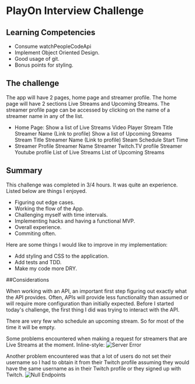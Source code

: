 # PlayOn Interview Challenge

## Learning Competencies
- Consume watchPeopleCodeApi
- Implement Object Oriented Design.
- Good usage of git.
- Bonus points for styling.

## The challenge

The app will have 2 pages, home page and streamer profile. The home page will have 2 sections Live Streams and Upcoming Streams. The streamer profile page can be accessed by clicking on the name of a streamer name in any of the list.

* Home Page:
Show a list of Live Streams
Video Player
Stream Title
Streamer Name (Link to profile)
Show a list of Upcoming Streams
Stream Title
Streamer Name (Link to profile)
Steam Schedule Start Time
* Streamer Profile
Streamer Name
Streamer Twitch.TV profile
Streamer Youtube profile
List of Live Streams
List of Upcoming Streams

## Summary

This challenge was completed in 3/4 hours. It was quite an experience. Listed below are things I enjoyed.
- Figuring out edge cases.
- Working the flow of the App.
- Challenging myself with time intervals.
- Implementing hacks and having a functional MVP.
- Overall experience.
- Commiting often.

Here are some things I would like to improve in my implementation:
- Add styling and CSS to the application.
- Add tests and TDD.
- Make my code more DRY.


##Considerations

When working with an API, an important first step figuring out exactly what
the API provides. Often, APIs will provide less functionality than assumed or
will require more configuration than initially expected. Before I started
today's challenge, the first thing I did was trying to interact with the API.

There are very few who schedule an upcoming stream. So for most of the time it will be empty.

Some problems encountered when making a request for streamers that are Live Streams at the moment.
Inline-style:
![Server Error](https://github.com/ormaechea/StreamApplication/raw/master/src/common/images/example-api-problem.png "mikedoescode was streaming live at the moment")

Another problem encountered was that a lot of users do not set their username so I had to obtain it from their Twitch profile assuming they would have the same username as in their Twitch profile or they signed up with Twitch.
![Null Endpoints](https://github.com/ormaechea/StreamApplication/raw/master/src/common/images/null-endpoints.png "user value is set to null")


